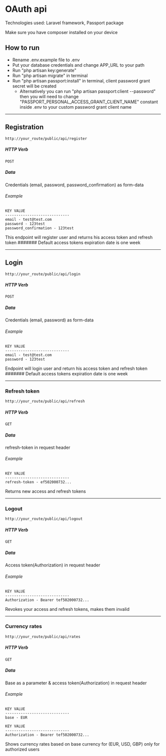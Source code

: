 
# OAuth api

Technologies used: Laravel framework, Passport package

Make sure you have composer installed on your device

## How to run

- Rename .env.example file to .env
- Put your database credentials and change APP_URL to your path
- Run "php artisan key:generate"
- Run "php artisan migrate" in terminal
- Run "php artisan passport:install" in terminal, client password grant secret will be created
    - Alternatively you can run "php artisan passport:client --password" then you will need to change "PASSPORT_PERSONAL_ACCESS_GRANT_CLIENT_NAME" constant inside .env to your custom password grant client name

---

## Registration

```
http://your_route/public/api/register
```

##### HTTP Verb

```
POST
```

##### Data

Credentials (email, password, password_confirmation) as form-data

###### Example

```
KEY VALUE
-----------------------------
email - test@test.com
password - 123test
password_confirmation - 123test
```

This endpoint will register user and returns his access token and refresh token
####### Default access tokens expiration date is one week

---

## Login 

```
http://your_route/public/api/login
```

##### HTTP Verb

```
POST
```

##### Data

Credentials (email, password) as form-data

###### Example
```
KEY VALUE
-----------------------------
email - test@test.com
password - 123test
```

Endpoint will login user and return his access token and refresh token
####### Default access tokens expiration date is one week

---

### Refresh token

```
http://your_route/public/api/refresh
```
##### HTTP Verb

```
GET
```

##### Data

refresh-token in request header

###### Example
```
KEY VALUE
-----------------------------
refresh-token - ef502000732...
```

Returns new access and refresh tokens

---

### Logout

```
http://your_route/public/api/logout
```

##### HTTP Verb

```
GET
```

##### Data

Access token(Authorization) in request header

###### Example
```
KEY VALUE
-----------------------------
Authorization - Bearer tef502000732...
```

Revokes your access and refresh tokens, makes them invalid

---

### Currency rates

```
http://your_route/public/api/rates
```

##### HTTP Verb

```
GET
```

##### Data
Base as a parameter & access token(Authorization) in request header

###### Example
```
KEY VALUE
-----------------------------
base - EUR
```

```
KEY VALUE
-----------------------------
Authorization - Bearer tef502000732...
```

Shows currency rates based on base currency for (EUR, USD, GBP) only for authorized users
    

